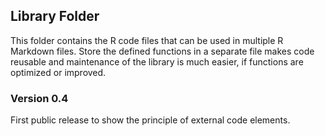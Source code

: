 ## Library Folder
This folder contains the R code files that can be used in multiple R Markdown files.
Store the defined functions in a separate file makes code reusable and maintenance of the library is much easier,
if functions are optimized or improved.

### Version 0.4
First public release to show the principle of external code elements.
